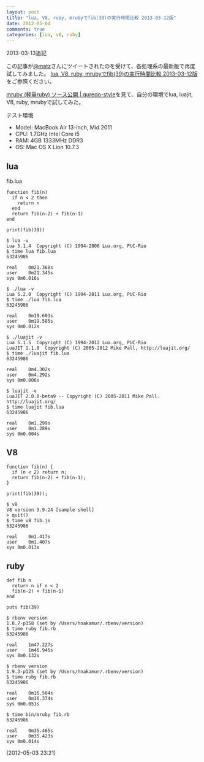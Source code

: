 ```yaml
---
layout: post
title: "lua, V8, ruby, mrubyでfib(39)の実行時間比較 2013-03-12版"
date: 2012-05-04
comments: true
categories: [lua, v8, ruby]
---
```

2013-03-13追記

この記事が[@matz](https://twitter.com/yukihiro_matz)さんにツイートされたのを受けて、各処理系の最新版で再度試してみました。
[lua, V8, ruby, mrubyでfib(39)の実行時間比較 2013-03-12版](http://hnakamur.github.com/blog/2013/03/12/fib-39-benchmark-in-luajit/)をご参照ください。


[mruby (軽量ruby) ソース公開 | quredo-style](http://www.quredo.net/2012/04/mruby-%E8%BB%BD%E9%87%8Fruby-%E3%82%BD%E3%83%BC%E3%82%B9%E5%85%AC%E9%96%8B/)を見て、自分の環境でlua, luajit, V8, ruby, mrubyで試してみた。

テスト環境

* Model: MacBook Air 13-inch, Mid 2011
* CPU: 1.7GHz Intel Core i5
* RAM: 4GB 1333MHz DDR3
* OS: Mac OS X Lion 10.7.3

## lua

fib.lua
```
function fib(n)
  if n < 2 then
    return n
  end
  return fib(n-2) + fib(n-1)
end

print(fib(39))
```

```
$ lua -v
Lua 5.1.4  Copyright (C) 1994-2008 Lua.org, PUC-Rio
$ time lua fib.lua
63245986

real	0m21.368s
user	0m21.345s
sys	0m0.016s
```


```
$ ./lua -v
Lua 5.2.0  Copyright (C) 1994-2011 Lua.org, PUC-Rio
$ time ./lua fib.lua
63245986

real	0m19.603s
user	0m19.585s
sys	0m0.012s
```


```
$ ./luajit -v
Lua 5.1.5  Copyright (C) 1994-2012 Lua.org, PUC-Rio
LuaJIT 1.1.8  Copyright (C) 2005-2012 Mike Pall, http://luajit.org/
$ time ./luajit fib.lua
63245986

real	0m4.302s
user	0m4.292s
sys	0m0.006s
```


```
$ luajit -v
LuaJIT 2.0.0-beta9 -- Copyright (C) 2005-2011 Mike Pall. http://luajit.org/
$ time luajit fib.lua
63245986

real	0m1.299s
user	0m1.289s
sys	0m0.004s
```


## V8

```
function fib(n) {
  if (n < 2) return n;
  return fib(n-2) + fib(n-1);
}

print(fib(39));
```

```
$ v8
V8 version 3.9.24 [sample shell]
> quit()
$ time v8 fib.js
63245986

real	0m1.417s
user	0m1.407s
sys	0m0.013s
```

## ruby

```
def fib n
  return n if n < 2
  fib(n-2) + fib(n-1)
end

puts fib(39)
```

```
$ rbenv version
1.8.7-p358 (set by /Users/hnakamur/.rbenv/version)
$ time ruby fib.rb
63245986

real	1m47.227s
user	1m46.945s
sys	0m0.132s
```


```
$ rbenv version
1.9.3-p125 (set by /Users/hnakamur/.rbenv/version)
$ time ruby fib.rb
63245986

real	0m16.504s
user	0m16.374s
sys	0m0.051s
```


```
$ time bin/mruby fib.rb 
63245986

real	0m35.465s
user	0m35.423s
sys	0m0.014s
```


[2012-05-03 23:21]

